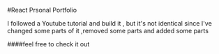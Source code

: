 #React Prsonal Portfolio

I followed a Youtube tutorial and build it , but it's not identical since I've changed some parts of it ,removed some parts and added some parts 

####feel free to check it out
